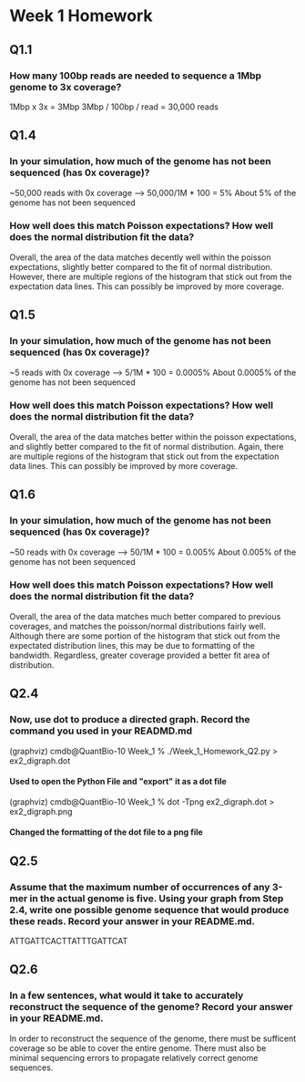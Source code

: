 # Week 1 Homework 

## Q1.1 
### How many 100bp reads are needed to sequence a 1Mbp genome to 3x coverage?
1Mbp x 3x = 3Mbp
3Mbp / 100bp / read = 30,000 reads

## Q1.4
### In your simulation, how much of the genome has not been sequenced (has 0x coverage)?
~50,000 reads with 0x coverage --> 50,000/1M * 100 = 5%
About 5% of the genome has not been sequenced

### How well does this match Poisson expectations? How well does the normal distribution fit the data?
Overall, the area of the data matches decently well within the poisson expectations, slightly better compared to the fit of normal distribution. However, there are multiple regions of the histogram that stick out from the expectation data lines. This can possibly be improved by more coverage.

## Q1.5
### In your simulation, how much of the genome has not been sequenced (has 0x coverage)?
~5 reads with 0x coverage --> 5/1M * 100 = 0.0005%
About 0.0005% of the genome has not been sequenced

### How well does this match Poisson expectations? How well does the normal distribution fit the data?
Overall, the area of the data matches better within the poisson expectations, and slightly better compared to the fit of normal distribution. Again, there are multiple regions of the histogram that stick out from the expectation data lines. This can possibly be improved by more coverage.

## Q1.6
### In your simulation, how much of the genome has not been sequenced (has 0x coverage)?
~50 reads with 0x coverage --> 50/1M * 100 = 0.005%
About 0.005% of the genome has not been sequenced

### How well does this match Poisson expectations? How well does the normal distribution fit the data?
Overall, the area of the data matches much better compared to previous coverages, and matches the poisson/normal distributions fairly well. Although there are some portion of the histogram that stick out from the expectated distribution lines, this may be due to formatting of the bandwidth. Regardless, greater coverage provided a better fit area of distribution.



## Q2.4
### Now, use dot to produce a directed graph. Record the command you used in your READMD.md

(graphviz) cmdb@QuantBio-10 Week_1 % ./Week_1_Homework_Q2.py > ex2_digraph.dot          
#### Used to open the Python File and "export" it as a dot file
(graphviz) cmdb@QuantBio-10 Week_1 % dot -Tpng ex2_digraph.dot > ex2_digraph.png        
#### Changed the formatting of the dot file to a png file

## Q2.5
### Assume that the maximum number of occurrences of any 3-mer in the actual genome is five. Using your graph from Step 2.4, write one possible genome sequence that would produce these reads. Record your answer in your README.md.

ATTGATTCACTTATTTGATTCAT


## Q2.6
### In a few sentences, what would it take to accurately reconstruct the sequence of the genome? Record your answer in your README.md.

In order to reconstruct the sequence of the genome, there must be sufficent coverage so be able to cover the entire genome. There must also be minimal sequencing errors to propagate relatively correct genome sequences.